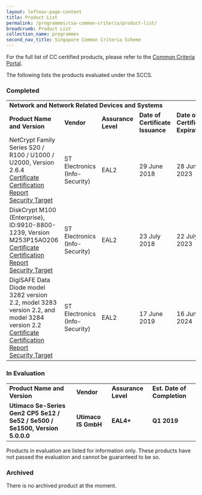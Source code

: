 ```yaml
---
layout: leftnav-page-content
title: Product List
permalink: /programmes/csa-common-criteria/product-list/
breadcrumb: Product List
collection_name: programmes
second_nav_title: Singapore Common Criteria Scheme
---
```


For the full list of CC certified products, please refer to the [Common Criteria Portal](https://www.commoncriteriaportal.org/products/).

The following lists the products evaluated under the SCCS.

### Completed

<table>
    <tbody>
        <tr>
            <td colspan="5"><span><strong>Network and Network Related Devices and Systems</strong></span><br>
            </td>
        </tr>
        <tr>
            <td><strong>Product Name and Version<br>
            </strong></td>
            <td><strong>Vendor</strong></td>
            <td><strong>Assurance Level</strong></td>
            <td><strong>Date of Certificate Issuance</strong></td>
            <td><strong>Date of Certificate Expiration</strong></td>
        </tr>
        <tr>
            <td>
            NetCrypt Family Series S20 / R100 / U1000 / U2000, Version 2.6.4<br>
            <a href="https://www.csa.gov.sg/~/media/csa/documents/sccs/netcrypt%20cert.pdf">Certificate</a>
            <br>
            <a href="https://www.csa.gov.sg/~/media/csa/documents/sccs/netcrypt%20certification%20report%20v2.pdf">Certification Report</a><br>
        <a href="https://www.csa.gov.sg/~/media/csa/documents/sccs/netcrypt%20family%20series%20st%20v10stee.pdf">Security Target
            </a>
            </td>
            <td>
        ST Electronics (Info-Security)
            </td>
            <td>
        EAL2
            </td>
            <td>
        29 June 2018
            </td>
            <td>
        28 June 2023
            </td>
        </tr>
        <tr>
            <td>
        DiskCrypt M100 (Enterprise), ID:9910-8800-1239, Version M253P15AO206<br>
        <a href="https://www.csa.gov.sg/~/media/csa/documents/sccs/diskcrypt%20cert.pdf">Certificate</a>
            <br>
            <a href="https://www.csa.gov.sg/~/media/csa/documents/sccs/diskcrypt%20certification%20report%20v2.pdf">Certification Report</a><br>
        <a href="https://www.csa.gov.sg/~/media/csa/documents/sccs/steeinfosec%20security%20target%20diskcrypt%20m100%20enterprise%20v2.pdf">Security Target</a>
            </td>
            <td>
        ST Electronics (Info-Security)
            </td>
            <td>
        EAL2
            </td>
            <td>
        23 July 2018
            </td>
            <td>
        22 July 2023
            </td>
        </tr>
        <tr>
            <td>
            DigiSAFE Data Diode model 3282 version 2.2, model 3283 version 2.2, and model 3284 version 2.2<br>
            <a href="https://www.csa.gov.sg/~/media/csa/documents/sccs/dd%20sccs%20certificate.pdf">Certificate</a><br>
            <a href="https://www.csa.gov.sg/~/media/csa/documents/sccs/dd%20certification%20report.pdf">Certification Report</a><br>
            <a href="https://www.csa.gov.sg/~/media/csa/documents/sccs/digisafe%20data%20diode%20security%20targetv1c.pdf">Security Target</a>
            </td>
            <td>
            ST Electronics (Info-Security)
            </td>
            <td>
            EAL2</td>
            <td>
            17 June 2019</td>
            <td>
            16 June 2024</td>
        </tr>
    </tbody>
</table>


### In Evaluation

<table>
    <tbody>
        <tr>
            <td><strong>Product Name and Version </strong><br>
            </td>
            <td><strong>Vendor</strong></td>
            <td><strong>Assurance Level</strong></td>
            <td><strong>Est. Date of Completion</strong><br>
            </td>
        </tr>
        <tr>
            <td>
            <strong>Utimaco Se-Series Gen2 CP5 Se12 / Se52 / Se500 / Se1500, Version 5.0.0.0</strong>
            </td>
            <td>
            <strong>Utimaco IS GmbH</strong>
            </td>
            <td>
            <strong>EAL4+</strong>
            </td>
            <td>
            <strong>Q1 2019</strong>
            </td>
        </tr>
    </tbody>
</table>

Products in evaluation are listed for information only. These products have not passed the evaluation and cannot be guaranteed to be so.

### Archived

There is no archived product at the moment.